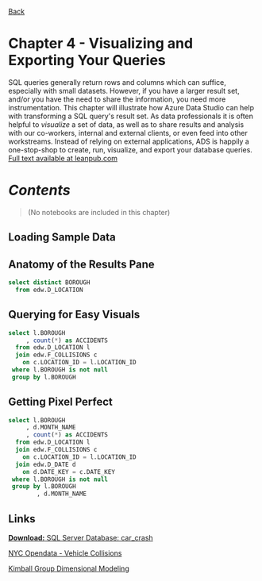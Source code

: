 [Back](../readme.md)

# Chapter 4 - Visualizing and Exporting Your Queries
SQL queries generally return rows and columns which can suffice, especially with small datasets. However, if you have a larger result set, and/or you have the need to share the information, you need more instrumentation. This chapter will illustrate how Azure Data Studio can help with transforming a SQL query's result set. As data professionals it is often helpful to *visualize* a set of data, as well as to share results and analysis with our co-workers, internal and external clients, or even feed into other workstreams. Instead of relying on external applications, ADS is happily a one-stop-shop to create, run, visualize, and export your database queries. [Full text available at leanpub.com](https://leanpub.com/hands-on-ads)

# ***Contents***
> (No notebooks are included in this chapter)


## Loading Sample Data

## Anatomy of the Results Pane

```sql
select distinct BOROUGH  
  from edw.D_LOCATION
```

## Querying for Easy Visuals

```sql
select l.BOROUGH
     , count(*) as ACCIDENTS
  from edw.D_LOCATION l
  join edw.F_COLLISIONS c
    on c.LOCATION_ID = l.LOCATION_ID
 where l.BOROUGH is not null
 group by l.BOROUGH
 ```

## Getting Pixel Perfect

```sql
select l.BOROUGH
     , d.MONTH_NAME
     , count(*) as ACCIDENTS
  from edw.D_LOCATION l
  join edw.F_COLLISIONS c
    on c.LOCATION_ID = l.LOCATION_ID
  join edw.D_DATE d 
    on d.DATE_KEY = c.DATE_KEY
 where l.BOROUGH is not null
 group by l.BOROUGH
        , d.MONTH_NAME
 ```

## Links

[**Download:** SQL Server Database: car_crash](https://github.com/Jim-BITracks/Hands-on-Azure-Data-Studio/tree/master/database)

[NYC Opendata - Vehicle Collisions](https://data.cityofnewyork.us/Public-Safety/Motor-Vehicle-Collisions-Crashes/h9gi-nx95/data)

[Kimball Group Dimensional Modeling](https://www.kimballgroup.com/data-warehouse-business-intelligence-resources/kimball-techniques/dimensional-modeling-techniques)